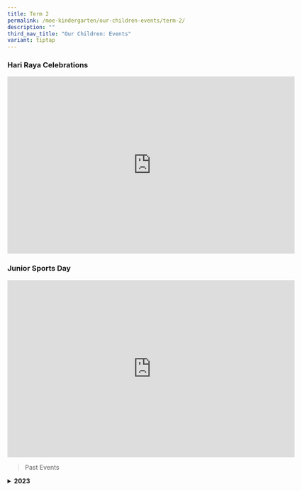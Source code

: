 ```yaml
---
title: Term 2
permalink: /moe-kindergarten/our-children-events/term-2/
description: ""
third_nav_title: "Our Children: Events"
variant: tiptap
---
```

<h3>Hari Raya Celebrations</h3>
<div class="iframe-wrapper">
<iframe height="400" width="648" allowfullscreen="true" frameborder="0" src="https://www.youtube.com/embed/tI3smtvvjeg?si=fddeJhsnb9CQlsp6"></iframe>
</div>
<h3>Junior Sports Day</h3>
<div class="iframe-wrapper">
<iframe height="400" width="648" allowfullscreen="true" frameborder="0" src="https://www.youtube.com/embed/qZcSNfCTgsU?si=WRN9XtfbAmARje1c"></iframe>
</div>
<p></p>
<blockquote>
<p>Past Events</p>
</blockquote>
<div data-type="detailGroup" class="isomer-accordion-group isomer-accordion isomer-accordion-white">
<details class="isomer-details">
<summary><strong>2023</strong>
</summary>
<div data-type="detailsContent" class="isomer-details-content">
<p></p>
<h3>MK Term 2 First Day of School</h3>
<div class="iframe-wrapper">
<iframe height="400" width="648" allowfullscreen="true" frameborder="0" src="https://docs.google.com/presentation/d/e/2PACX-1vTe8QrZb7UUMtWGrFKuhBeIUctsCbINGdHpqq7bh16AJqkGmOk_WaTmUGqrzviwn966XQYvgQgGqN7j/embed?start=true&amp;loop=true&amp;delayms=5000"></iframe>
</div>
<p></p>
<h3>Earth Day 2023</h3>
<div class="iframe-wrapper">
<iframe height="400" width="648" allowfullscreen="true" frameborder="0" src="https://docs.google.com/presentation/d/e/2PACX-1vSXrFwfExjAIZhC4LaKDlfTb9B-3Fh_FUzTGM-btmczQmBpVSS0LxF1jtuvdQkKq4221LegIxsZjnzl/embed?start=true&amp;loop=true&amp;delayms=5000"></iframe>
</div>
<p></p>
<h3>Hari Raya 2023</h3>
<div class="iframe-wrapper">
<iframe height="400" width="648" allowfullscreen="true" frameborder="0" src="https://docs.google.com/presentation/d/e/2PACX-1vQnKGiiWXjB9en4sceLoFiYG8NVZas2I0WkuavWjU__RFJ5w3dgKzQ2BLFBhYj0MMcn8tSotNz54TF7/embed?start=false&amp;loop=false&amp;delayms=3000"></iframe>
</div>
<p></p>
<h3>Junior Sports Day 2023</h3>
<div class="iframe-wrapper">
<iframe height="400" width="648" allowfullscreen="true" frameborder="0" src="https://www.youtube.com/embed/S2UKSuL1PjQ?si=yuiXu-dfWdSNwYPC"></iframe>
</div>
</div>
</details>
</div>
<p></p>
